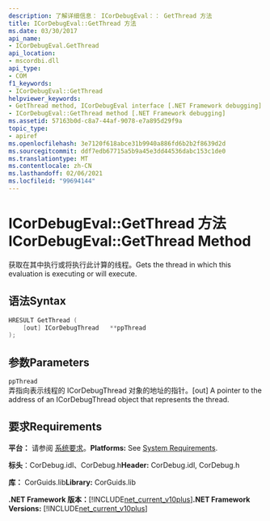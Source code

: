 ```yaml
---
description: 了解详细信息： ICorDebugEval：： GetThread 方法
title: ICorDebugEval::GetThread 方法
ms.date: 03/30/2017
api_name:
- ICorDebugEval.GetThread
api_location:
- mscordbi.dll
api_type:
- COM
f1_keywords:
- ICorDebugEval::GetThread
helpviewer_keywords:
- GetThread method, ICorDebugEval interface [.NET Framework debugging]
- ICorDebugEval::GetThread method [.NET Framework debugging]
ms.assetid: 57163b0d-c8a7-44af-9078-e7a895d29f9a
topic_type:
- apiref
ms.openlocfilehash: 3e7120f618abce31b9940a886fd6b2b2f8639d2d
ms.sourcegitcommit: ddf7edb67715a5b9a45e3dd44536dabc153c1de0
ms.translationtype: MT
ms.contentlocale: zh-CN
ms.lasthandoff: 02/06/2021
ms.locfileid: "99694144"
---
```

# <a name="icordebugevalgetthread-method"></a><span data-ttu-id="d76ec-103">ICorDebugEval::GetThread 方法</span><span class="sxs-lookup"><span data-stu-id="d76ec-103">ICorDebugEval::GetThread Method</span></span>

<span data-ttu-id="d76ec-104">获取在其中执行或将执行此计算的线程。</span><span class="sxs-lookup"><span data-stu-id="d76ec-104">Gets the thread in which this evaluation is executing or will execute.</span></span>  
  
## <a name="syntax"></a><span data-ttu-id="d76ec-105">语法</span><span class="sxs-lookup"><span data-stu-id="d76ec-105">Syntax</span></span>  
  
```cpp  
HRESULT GetThread (  
    [out] ICorDebugThread   **ppThread  
);  
```  
  
## <a name="parameters"></a><span data-ttu-id="d76ec-106">参数</span><span class="sxs-lookup"><span data-stu-id="d76ec-106">Parameters</span></span>  

 `ppThread`  
 <span data-ttu-id="d76ec-107">弄指向表示线程的 ICorDebugThread 对象的地址的指针。</span><span class="sxs-lookup"><span data-stu-id="d76ec-107">[out] A pointer to the address of an ICorDebugThread object that represents the thread.</span></span>  
  
## <a name="requirements"></a><span data-ttu-id="d76ec-108">要求</span><span class="sxs-lookup"><span data-stu-id="d76ec-108">Requirements</span></span>  

 <span data-ttu-id="d76ec-109">**平台：** 请参阅 [系统要求](../../get-started/system-requirements.md)。</span><span class="sxs-lookup"><span data-stu-id="d76ec-109">**Platforms:** See [System Requirements](../../get-started/system-requirements.md).</span></span>  
  
 <span data-ttu-id="d76ec-110">**标头**：CorDebug.idl、CorDebug.h</span><span class="sxs-lookup"><span data-stu-id="d76ec-110">**Header:** CorDebug.idl, CorDebug.h</span></span>  
  
 <span data-ttu-id="d76ec-111">**库：** CorGuids.lib</span><span class="sxs-lookup"><span data-stu-id="d76ec-111">**Library:** CorGuids.lib</span></span>  
  
 <span data-ttu-id="d76ec-112">**.NET Framework 版本：**[!INCLUDE[net_current_v10plus](../../../../includes/net-current-v10plus-md.md)]</span><span class="sxs-lookup"><span data-stu-id="d76ec-112">**.NET Framework Versions:** [!INCLUDE[net_current_v10plus](../../../../includes/net-current-v10plus-md.md)]</span></span>
